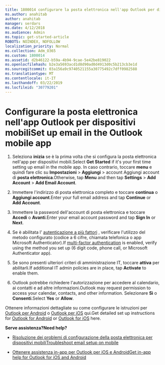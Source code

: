 ```yaml
---
title: 1800014 configurare la posta elettronica nell'app Outlook per dispositivi mobili
ms.author: anahitab
author: anahitab
manager: serdars
ms.date: 4/12/2018
ms.audience: Admin
ms.topic: get-started-article
ROBOTS: NOINDEX, NOFOLLOW
localization_priority: Normal
ms.collection: Adm_O365
ms.custom: 1800014
ms.assetid: d2b46122-b59a-4b94-9cae-5e42be819022
ms.openlocfilehash: b2e3a5693acd1d8d90ad0d4913d0c5b213cb3e1d
ms.sourcegitcommit: 03a156a9c9740521155a30775492c7dff0982588
ms.translationtype: MT
ms.contentlocale: it-IT
ms.lasthandoff: 03/22/2019
ms.locfileid: "30779201"
---
```

# <a name="set-up-email-in-the-outlook-mobile-app"></a><span data-ttu-id="1471c-102">Configurare la posta elettronica nell'app Outlook per dispositivi mobili</span><span class="sxs-lookup"><span data-stu-id="1471c-102">Set up email in the Outlook mobile app</span></span>

1. <span data-ttu-id="1471c-103">Seleziona **inizia** se è la prima volta che si configura la posta elettronica nell'app per dispositivi mobili.</span><span class="sxs-lookup"><span data-stu-id="1471c-103">Select **Get Started** if it's your first time setting up email in the mobile app.</span></span> <span data-ttu-id="1471c-104">In caso contrario, toccare **menu** e quindi fare clic su **Impostazioni** \> **Aggiungi** \> account Aggiungi account di **posta elettronica**.</span><span class="sxs-lookup"><span data-stu-id="1471c-104">Otherwise, tap **Menu** and then tap **Settings** \> **Add Account** \> **Add Email Account**.</span></span> 
    
2. <span data-ttu-id="1471c-105">Immettere l'indirizzo di posta elettronica completo e toccare **continua** o **Aggiungi account**.</span><span class="sxs-lookup"><span data-stu-id="1471c-105">Enter your full email address and tap **Continue** or **Add Account**.</span></span>
    
3. <span data-ttu-id="1471c-106">Immettere la password dell'account di posta elettronica e toccare **Accedi** o **Avanti**.</span><span class="sxs-lookup"><span data-stu-id="1471c-106">Enter your email account password and tap **Sign In** or **Next**.</span></span> 
    
4. <span data-ttu-id="1471c-107">Se è abilitata l' [autenticazione a più fattori](https://support.office.com/article/8f0454b2-f51a-4d9c-bcde-2c48e41621c6.aspx) , verificare l'utilizzo del metodo configurato (codice a 6 cifre, chiamata telefonica o app Microsoft Authenticator).</span><span class="sxs-lookup"><span data-stu-id="1471c-107">If [multi-factor authentication](https://support.office.com/article/8f0454b2-f51a-4d9c-bcde-2c48e41621c6.aspx) is enabled, verify using the method you set up (6 digit code, phone call, or Microsoft Authenticator app).</span></span> 
    
5. <span data-ttu-id="1471c-108">Se sono presenti ulteriori criteri di amministrazione IT, toccare **attiva** per abilitarli.</span><span class="sxs-lookup"><span data-stu-id="1471c-108">If additional IT admin policies are in place, tap **Activate** to enable them.</span></span> 
    
6. <span data-ttu-id="1471c-109">Outlook potrebbe richiedere l'autorizzazione per accedere al calendario, ai contatti e ad altre informazioni.</span><span class="sxs-lookup"><span data-stu-id="1471c-109">Outlook may request permission to access your calendar, contacts, and other information.</span></span> <span data-ttu-id="1471c-110">Selezionare **Sì** o **Consenti**.</span><span class="sxs-lookup"><span data-stu-id="1471c-110">Select **Yes** or **Allow**.</span></span> 
    
<span data-ttu-id="1471c-111">Ottenere informazioni dettagliate su come configurare le istruzioni per [Outlook per Android](https://support.office.com/article/886db551-8dfa-4fd5-b835-f8e532091872.aspx) o [Outlook per iOS](https://support.office.com/article/b2de2161-cc1d-49ef-9ef9-81acd1c8e234.aspx) qui.</span><span class="sxs-lookup"><span data-stu-id="1471c-111">Get detailed set up instructions for [Outlook for Android](https://support.office.com/article/886db551-8dfa-4fd5-b835-f8e532091872.aspx) or [Outlook for iOS](https://support.office.com/article/b2de2161-cc1d-49ef-9ef9-81acd1c8e234.aspx) here.</span></span> 
  
 <span data-ttu-id="1471c-112">**Serve assistenza?**</span><span class="sxs-lookup"><span data-stu-id="1471c-112">**Need help?**</span></span>
  
- [<span data-ttu-id="1471c-113">Risoluzione dei problemi di configurazione della posta elettronica per dispositivi mobili</span><span class="sxs-lookup"><span data-stu-id="1471c-113">Troubleshoot email setup on mobile</span></span>](https://support.office.com/article/a264ef01-9c88-48fb-9285-7017e4f31f02.aspx)
    
- [<span data-ttu-id="1471c-114">Ottenere assistenza in-app per Outlook per iOS e Android</span><span class="sxs-lookup"><span data-stu-id="1471c-114">Get in-app help for Outlook for iOS and Android</span></span>](https://support.office.com/article/218a22d1-9fa5-4889-b689-de1c63493243.aspx#ID0EAABAAA=Contact_Support)
    

